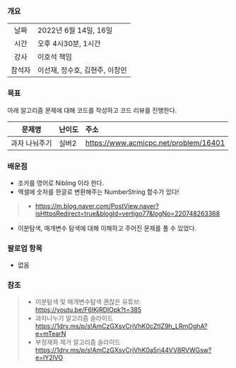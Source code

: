 ### 개요
|  |  |
| :---:  | :--- |
| 날짜 | 2022년 6월 14일, 16일 |
| 시간 | 오후 4시30분, 1시간 |
| 강사 | 이호석 책임 |
| 참석자 | 이선재, 정수호, 김현주, 이창민 |

### 목표
아래 알고리즘 문제에 대해 코드를 작성하고 코드 리뷰를 진행한다.

| 문제명 | 난이도 | 주소 |
| :---:  | :--- | :--- |
| 과자 나눠주기 | 실버2 | https://www.acmicpc.net/problem/16401 |

### 배운점
+ 조카를 영어로 Nibling 이라 한다.
+ 엑셀에 숫자를 한글로 변환해주는 NumberString 함수가 있다! 
> + https://m.blog.naver.com/PostView.naver?isHttpsRedirect=true&blogId=vertigo77&logNo=220748263368
+ 이분탐색, 매개변수 탐색에 대해 이해하고 주어진 문제를 풀 수 있었다.
 
### 팔로업 항목
+ 없음

### 참조
> + 이분탐색 및 매개변수탐색 괜찮은 유튜브: 
> https://youtu.be/F6lKjRDlOpk?t=385
> + 과자나누기 알고리즘 슬라이드
> https://1drv.ms/p/s!AmCzGXsvCrjVhK0cZtIZ9h_LRmOghA?e=mTearN
> + 부정재화 제거 알고리즘 슬라이드
> https://1drv.ms/p/s!AmCzGXsvCrjVhK0a5ri44VV8RVWGsw?e=lY2lVO
